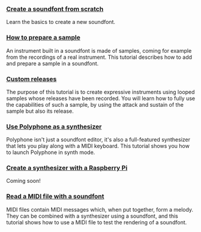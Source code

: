 ### [Create a soundfont from scratch](tutorials/create-a-soundfont-from-scratch.md)

Learn the basics to create a new soundfont.


### [How to prepare a sample](tutorials/how-to-prepare-a-sample.md)

An instrument built in a soundfont is made of samples, coming for example from the recordings of a real instrument.
This tutorial describes how to add and prepare a sample in a soundfont.


### [Custom releases](tutorials/using-custom-releases-in-an-instrument.md)

The purpose of this tutorial is to create expressive instruments using looped samples whose releases have been recorded.
You will learn how to fully use the capabilities of such a sample, by using the attack and sustain of the sample but also its release.

### [Use Polyphone as a synthesizer](tutorials/use-polyphone-as-a-synthesizer.md)

Polyphone isn't just a soundfont editor, it's also a full-featured synthesizer that lets you play along with a MIDI keyboard.
This tutorial shows you how to launch Polyphone in synth mode.

### [Create a synthesizer with a Raspberry Pi](tutorials/create-a-synthesizer-with-raspberry-pi.md)

Coming soon!

### [Read a MIDI file with a soundfont](tutorials/read-midi-file-with-soundfont.md)

MIDI files contain MIDI messages which, when put together, form a melody. They can be combined with a synthesizer using a soundfont, and this tutorial shows how to use a MIDI file to test the rendering of a soundfont.
